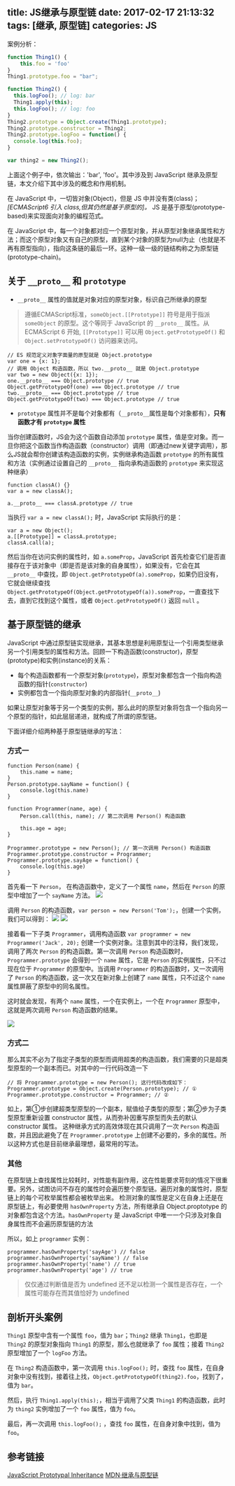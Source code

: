 title: JS继承与原型链
date: 2017-02-17 21:13:32
tags: [继承, 原型链]
categories: JS
---


案例分析：
``` js
function Thing1() {
    this.foo = 'foo'
}
Thing1.prototype.foo = "bar";

function Thing2() {
  this.logFoo(); // log: bar
  Thing1.apply(this);
  this.logFoo(); // log: foo
}
Thing2.prototype = Object.create(Thing1.prototype);
Thing2.prototype.constructor = Thing2;
Thing2.prototype.logFoo = function() {
  console.log(this.foo);
}

var thing2 = new Thing2();
```
上面这个例子中，依次输出：'bar', 'foo'。其中涉及到 JavaScript 继承及原型链，本文介绍下其中涉及的概念和作用机制。

<!-- more -->

在 JavaScript 中，一切皆对象(Object)，但是 JS 中并没有类(class)；*[ECMAScript6 引入 class,但其仍然是基于原型的]。* JS 是基于原型(prototype-based)来实现面向对象的编程范式。

在 JavaScript 中，每一个对象都对应一个原型对象，并从原型对象继承属性和方法；而这个原型对象又有自己的原型，直到某个对象的原型为null为止（也就是不再有原型指向），指向这条链的最后一环。这种一级一级的链结构称之为原型链(prototype-chain)。

## 关于 `__proto__` 和 `prototype`
- `__proto__` 属性的值就是对象对应的原型对象，标识自己所继承的原型

> 遵循ECMAScript标准，`someObject.[[Prototype]]` 符号是用于指派 `someObject` 的原型。这个等同于 JavaScript 的 `__proto__`  属性。从 ECMAScript 6 开始, `[[Prototype]]` 可以用 `Object.getPrototypeOf()` 和 `Object.setPrototypeOf()` 访问器来访问。

```
// ES 规范定义对象字面量的原型就是 Object.prototype
var one = {x: 1};
// 调用 Object 构造函数，所以 two.__proto__ 就是 Object.prototype
var two = new Object({x: 1});
one.__proto__ === Object.prototype // true
Object.getPrototypeOf(one) === Object.prototype // true
two.__proto__ === Object.prototype // true
Object.getPrototypeOf(two) === Object.prototype // true
```


- `prototype` 属性并不是每个对象都有（`__proto__`属性是每个对象都有），**只有函数才有 `prototype` 属性**

当你创建函数时，JS会为这个函数自动添加 `prototype` 属性，值是空对象。而一旦你把这个函数当作构造函数（constructor）调用（即通过new关键字调用），那么JS就会帮你创建该构造函数的实例，实例继承构造函数 `prototype` 的所有属性和方法（实例通过设置自己的 `__proto__` 指向承构造函数的 `prototype` 来实现这种继承）

```
function classA() {}
var a = new classA();

a.__proto__ === classA.prototype // true
```

当执行 `var a = new classA();` 时，JavaScript 实际执行的是：
```
var a = new Object();
a.[[Prototype]] = classA.prototype;
classA.call(a);
```
然后当你在访问实例的属性时，如 `a.someProp`，JavaScript 首先检查它们是否直接存在于该对象中（即是否是该对象的自身属性），如果没有，它会在其 `__proto__` 中查找，即 `Object.getPrototypeOf(a).someProp`，如果仍旧没有，它就会继续查找 `Object.getPrototypeOf(Object.getPrototypeOf(a)).someProp`，一直查找下去，直到它找到这个属性，或者 `Object.getPrototypeOf()` 返回 `null` 。


## 基于原型链的继承
JavaScript 中通过原型链实现继承，其基本思想是利用原型让一个引用类型继承另一个引用类型的属性和方法。回顾一下构造函数(constructor)，原型(prototype)和实例(instance)的关系：
- 每个构造函数都有一个原型对象(`prototype`)，原型对象都包含一个指向构造函数的指针(`constructor`)
- 实例都包含一个指向原型对象的内部指针(`__proto__`)

如果让原型对象等于另一个类型的实例，那么此时的原型对象将包含一个指向另一个原型的指针，如此层层递进，就构成了所谓的原型链。

下面详细介绍两种基于原型链继承的写法：
### 方式一

```
function Person(name) {
    this.name = name;
}
Person.prototype.sayName = function() {
    console.log(this.name)
}

function Programmer(name, age) {
    Person.call(this, name); // 第二次调用 Person() 构造函数

    this.age = age;
}

Programmer.prototype = new Person(); // 第一次调用 Person() 构造函数
Programmer.prototype.constructor = Programmer;
Programmer.prototype.sayAge = function() {
    console.log(this.age)
}
```
首先看一下 `Person`， 在构造函数中，定义了一个属性 `name`，然后在 `Person` 的原型中增加了一个 `sayName` 方法。
![](https://raw.githubusercontent.com/yingshandeng/image-host/master/data/6AB5B2C2-FA48-4488-BA42-857B30F7CC35.png)

调用 `Person` 的构造函数，`var person = new Person('Tom');`，创建一个实例，我们可以得到：
![](https://raw.githubusercontent.com/yingshandeng/image-host/master/data/253EFEA4-F163-471A-87EC-78D7781F57C0.png)
![](https://raw.githubusercontent.com/yingshandeng/image-host/master/data/D7622C01-59F4-4EFD-9B93-D28D531E4E5A.png)

接着看一下子类 `Programmer`，调用构造函数 `var programmer = new Programmer('Jack', 20);` 创建一个实例对象。注意到其中的注释，我们发现，调用了两次 `Person` 的构造函数。第一次调用 `Person` 构造函数时，`Programmer.prototype` 会得到一个 `name` 属性，它是 `Person` 的实例属性，只不过现在位于 `Programmer` 的原型中。当调用 `Programmer` 的构造函数时，又一次调用了 `Person` 的构造函数，这一次又在新对象上创建了 `name` 属性，只不过这个 `name` 属性屏蔽了原型中的同名属性。

这时就会发现，有两个 `name` 属性，一个在实例上，一个在 `Programmer` 原型中，这就是两次调用 `Person` 构造函数的结果。

![](https://raw.githubusercontent.com/yingshandeng/image-host/master/data/CF18A411-AFF9-41F8-9AC9-47FD7DEE6465.png)

### 方式二
那么其实不必为了指定子类型的原型而调用超类的构造函数，我们需要的只是超类型原型的一个副本而已。对其中的一行代码改造一下
```
// 将 Programmer.prototype = new Person(); 这行代码改成如下：
Programmer.prototype = Object.create(Person.prototype); // ①
Programmer.prototype.constructor = Programmer; // ②
```
如上，第①步创建超类型原型的一个副本，赋值给子类型的原型；第②步为子类型原型重新设置 constructor 属性，从而弥补因重写原型而失去的默认 constructor 属性。
这种继承方式的高效体现在其只调用了一次 `Person` 构造函数，并且因此避免了在 `Programmer.prototype` 上创建不必要的，多余的属性。所以这种方式也是目前继承最理想，最常用的写法。

### 其他
在原型链上查找属性比较耗时，对性能有副作用，这在性能要求苛刻的情况下很重要。另外，试图访问不存在的属性时会遍历整个原型链。遍历对象的属性时，原型链上的每个可枚举属性都会被枚举出来。
检测对象的属性是定义在自身上还是在原型链上，有必要使用 `hasOwnProperty` 方法，所有继承自 Object.proptotype 的对象都包含这个方法。`hasOwnProperty` 是 JavaScript 中唯一一个只涉及对象自身属性而不会遍历原型链的方法

所以，如上 `programmer` 实例：
```
programmer.hasOwnProperty('sayAge') // false
programmer.hasOwnProperty('sayName') // false
programmer.hasOwnProperty('name') // true
programmer.hasOwnProperty('age') // true
```

> 仅仅通过判断值是否为 undefined 还不足以检测一个属性是否存在，一个属性可能存在而其值恰好为 undefined

## 剖析开头案例

`Thing1` 原型中含有一个属性 `foo`，值为 `bar`；`Thing2` 继承 `Thing1`，也即是 `Thing2` 的原型对象指向 `Thing1` 的原型，那么也就继承了 `foo` 属性；接着 `Thing2` 原型增加了一个 `logFoo` 方法。

在 `Thing2` 构造函数中，第一次调用 `this.logFoo();` 时，查找 `foo` 属性，在自身对象中没有找到，接着往上找，`Object.getPrototypeOf(thing2).foo`，找到了，值为 `bar`。

然后，执行 `Thing1.apply(this);`，相当于调用了父类 `Thing1` 的构造函数，此时为 `thing2` 实例增加了一个 `foo` 属性，值为 `foo`。

最后，再一次调用 `this.logFoo();` ，查找 `foo` 属性，在自身对象中找到，值为 `foo`。

## 参考链接
[JavaScript Prototypal Inheritance](https://coryrylan.com/blog/javascript-prototypal-inheritance)
[MDN·继承与原型链](https://developer.mozilla.org/zh-CN/docs/Web/JavaScript/Inheritance_and_the_prototype_chain)









